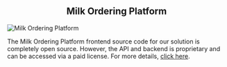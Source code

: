 <h2 style="text-align:center">Milk Ordering Platform </h2>

![Milk Ordering Platform](https://admin.ninjascode.com/wp-content/uploads/2025/repoImages/Hector/milk%20ordering%20platform.webp) 

The Milk Ordering Platform frontend source code for our solution is completely open source. However, the API and backend is proprietary and can be accessed via a paid license. For more details, <a href="https://enatega.com/?utm_source=github&utm_medium=repo&utm_campaign=hector-milk-ordering-platform" target="_blank">click here</a>.
